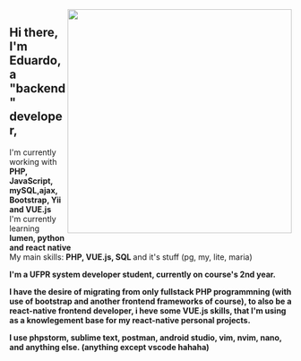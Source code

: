 <img style="min-width:  400px !important;" src="https://www.capthronetechnologies.com/assets/images/web-application-development.png" min-width="400px" max-width="400px" width="400px" align="right">

<div align="left" class="column-text">
	
<p style="min-width: 800px !important;"> 

## Hi there, I'm Eduardo, a <strong>"backend" developer</strong>,

I'm currently working with <strong> PHP, JavaScript, mySQL,ajax, Bootstrap, Yii and VUE.js </strong><br> I'm currently learning <strong> lumen, python and react native </strong> <br>My main skills: <strong> PHP, VUE.js, SQL </strong> and it's stuff (pg, my, lite, maria) <strong>
	
I'm a <strong>UFPR system developer</strong> student, currently on course's 2nd year.

I have the desire of migrating from only fullstack PHP programmning (with use of bootstrap and another frontend frameworks of course), to also be a react-native frontend developer, i heve some VUE.js skills, that I'm using as a knowlegement base for my react-native personal projects.

I use phpstorm, sublime text, postman, android studio, vim, nvim, nano, and anything else. (anything except vscode hahaha)
</p>
